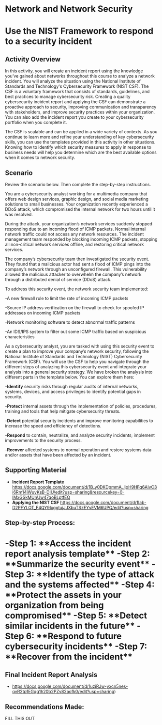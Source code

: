 # Network and Network Security

<h1>Use the NIST Framework to respond to a security incident</h1>

<h2>Activity Overview</h2>
In this activity, you will create an incident report using the knowledge you’ve gained about networks throughout this course to analyze a network incident. You will analyze the situation using the National Institute of Standards and Technology's Cybersecurity Framework (NIST CSF). The CSF is a voluntary framework that consists of standards, guidelines, and best practices to manage cybersecurity risk. Creating a quality cybersecurity incident report and applying the CSF can demonstrate a proactive approach to security, improving communication and transparency with stakeholders, and improve security practices within your organization. You can also add the incident report you create to your cybersecurity portfolio when  you complete it.

The CSF is scalable and can be applied in a wide variety of contexts. As you continue to learn more and refine your understanding of key cybersecurity skills, you can use the templates provided in this activity in other situations. Knowing how to identify which security measures to apply in response to business needs will help you determine which are the best available options when it comes to network security.

<h2>Scenario</h2>
Review the scenario below. Then complete the step-by-step instructions.

You are a cybersecurity analyst working for a multimedia company that offers web design services, graphic design, and social media marketing solutions to small businesses. Your organization recently experienced a DDoS attack, which compromised the internal network for two hours until it was resolved.

During the attack, your organization’s network services suddenly stopped responding due to an incoming flood of ICMP packets. Normal internal network traffic could not access any network resources. The incident management team responded by blocking incoming ICMP packets, stopping all non-critical network services offline, and restoring critical network services. 

The company’s cybersecurity team then investigated the security event. They found that a malicious actor had sent a flood of ICMP pings into the company’s network through an unconfigured firewall. This vulnerability allowed the malicious attacker to overwhelm the company’s network through a distributed denial of service (DDoS) attack. 

To address this security event, the network security team implemented: 

  -A new firewall rule to limit the rate of incoming ICMP packets

  -Source IP address verification on the firewall to check for spoofed IP addresses on incoming ICMP packets

  -Network monitoring software to detect abnormal traffic patterns

  -An IDS/IPS system to filter out some ICMP traffic based on suspicious characteristics

As a cybersecurity analyst, you are tasked with using this security event to create a plan to improve your company’s network security, following the National Institute of Standards and Technology (NIST) Cybersecurity Framework (CSF). You will use the CSF to help you navigate through the different steps of analyzing this cybersecurity event and integrate your analysis into a general security strategy. We have broken the analysis into different parts in the template below. You can explore them here:

  -**Identify** security risks through regular audits of internal networks, systems, devices, and access privileges to identify potential gaps in security. 

  -**Protect** internal assets through the implementation of policies, procedures, training and tools that help mitigate cybersecurity threats. 

  -**Detect** potential security incidents and improve monitoring capabilities to increase the speed and efficiency of detections. 

  -**Respond** to contain, neutralize, and analyze security incidents; implement improvements to the security process. 

  -**Recover** affected systems to normal operation and restore systems data and/or assets that have been affected by an incident. 
<br />


<h2>Supporting Material</h2>

- <b>**Incident Report Template**</b>
  https://docs.google.com/document/d/1B_y0DKDpmmA_ljoH9HFq6AIvC3i6Rm14iWuvKsB-DIU/edit?usp=sharing&resourcekey=0-lMxGSkMUnUw47qoBLptfEQ
- <b>**Applying the NIST CSF**</b>
  https://docs.google.com/document/d/1Iab-D2PFYLOT_F4QY9IxggtujJJXbuTSzEYvEVM6UPQ/edit?usp=sharing

<h2>Step-by-step Process:</h2>
  <h1>-Step 1: **Access the incident report analysis template**
  -Step 2: **Summarize the security event**
  -Step 3: **Identify the type of attack and the systems affected**
  -Step 4: **Protect the assets in your organization from being compromised**
  -Step 5: **Detect similar incidents in the future**
  -Step 6: **Respond to future cybersecurity incidents**
  -Step 7: **Recover from the incident**</h1>

<h2>Final Incident Report Analysis</h2>

-  https://docs.google.com/document/d/1uziRJw-yxcn5nes-qvR2tp1EGqq1h20b2PZv82aofk0/edit?usp=sharing)

<h2>Recommendations Made: </h2>

FILL THIS OUT

